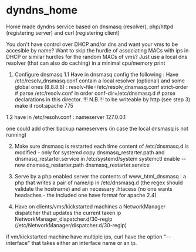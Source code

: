 # dyndns_home
Home made dyndns service based on dnsmasq (resolver), php/httpd (registering server) and curl (registering client)

You don't have control over DHCP and/or dns and want your vms to be accesible by name?
Want to skip the hurdle of associating MACs with ips in DHCP or similar hurdles for the random MACs of vms?
Just use a local dns resolver (that can also do caching) in a minimal cpu/memory print

1. Configure dnsmasq
1.1 Have in dnsmasq config the following :
Have /etc/resolv_dnsmasq.conf contain a local resolver (optional) and some global ones (8.8.8.8) :
resolv-file=/etc/resolv_dnsmasq.conf
strict-order # parse /etc/resolv.conf in order
conf-dir=/etc/dnsmasq.d # parse declarations in this director. !!! N.B.!!! to be writeable by http (see step 3) make it root:apache 775

1.2 have in /etc/resolv.conf :
nameserver 127.0.0.1

one could add other backup nameservers (in case the local dnsmasq is not running)

2. Make sure dnsmasq is restarted each time content of /etc/dnsmasq.d is modified - only for systemd
copy dnsmasq_restarter.path and dnsmasq_restarter.service in /etc/systemd/system
systemctl enable --now dnsmasq_restarter.path dnsmasq_restarter.service

3. Serve by a php enabled server the contents of www_html_dnsmasq :
a php that writes a pair of name/ip in /etc/dnsmasq.d (the regex should validate the hostname)
and an necessary .htacess (no one wants headaches - the included one have format for apache 2.4)

4. Have on clients/vms/kickstarted machines a NetworkManager dispatcher that updates the current taken ip
NetworkManager_dispatcher.d/30-regip (/etc/NetworkManager/dispatcher.d/30-regip)

if vm/kickstarted machine have multiple ips, curl have the option "--interface" that takes either an interface name or an ip.

